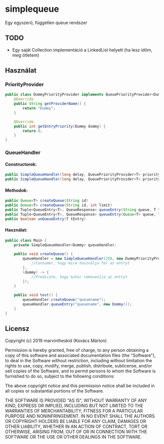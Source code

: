 # simplequeue
Egy egyszerű, független queue rendszer
## TODO
* Egy saját Collection implementáció a LinkedList helyett (ha lesz időm, meg ötletem)

## Használat
### PriorityProvider
```java
public class DummyPriorityProvider implements QueuePriorityProvider<Dummy> {
    @Override
    public String getProviderName() {
        return "Dummy";
    }

    @Override
    public int getEntryPriority(Dummy dummy) {
        return 0;
    }
}
```

### QueueHandler
#### Constructorok:
```java
public SimpleQueueHandler(long delay, QueuePriorityProvider<T> priorityProvider, QueueConsumer<T> consumer)
public SimpleQueueHandler(long delay, QueuePriorityProvider<T> priorityProvider, QueueConsumer<T> consumer, Predicate<T> removePredicate)
```

#### Methodok:
```java
public Queue<T> createQueue(String id)
public Queue<T> createQueue(String id, int limit)
public Tuple<QueueEntry<T>, QueueResponse> queueEntry(String queue, T tEntry)
public Tuple<QueueEntry<T>, QueueResponse> queueEntry(Queue<T> queue, T tEntry)
public boolean unQueueEntry(T tEntry)
```

#### Használat:
```java
public class Main {
    private SimpleQueueHandler<Dummy> queueHandler;
    
    public void createQueue() {
        queueHandler = new SimpleQueueHandler(250, new DummyPriorityProvider<>(), (dummy, queue, handler) -> {
            //Consumer, hogy mire használja fel az entryt
        },
        (dummy) -> {
            //Predicate, hogy mikor removeolja az entryt
        });
    }
    
    public void test() {
        queueHandler.createQueue("queuename");
        queueHandler.queueEntry("queuename", new Dummy());
    }
}
```

## Licensz
Copyright (c) 2019 marvintheskid (Kovács Márton)

Permission is hereby granted, free of charge, to any person obtaining a copy
of this software and associated documentation files (the "Software"), to deal
in the Software without restriction, including without limitation the rights
to use, copy, modify, merge, publish, distribute, sublicense, and/or sell
copies of the Software, and to permit persons to whom the Software is
furnished to do so, subject to the following conditions:

The above copyright notice and this permission notice shall be included in all
copies or substantial portions of the Software.

THE SOFTWARE IS PROVIDED "AS IS", WITHOUT WARRANTY OF ANY KIND, EXPRESS OR
IMPLIED, INCLUDING BUT NOT LIMITED TO THE WARRANTIES OF MERCHANTABILITY,
FITNESS FOR A PARTICULAR PURPOSE AND NONINFRINGEMENT. IN NO EVENT SHALL THE
AUTHORS OR COPYRIGHT HOLDERS BE LIABLE FOR ANY CLAIM, DAMAGES OR OTHER
LIABILITY, WHETHER IN AN ACTION OF CONTRACT, TORT OR OTHERWISE, ARISING FROM,
OUT OF OR IN CONNECTION WITH THE SOFTWARE OR THE USE OR OTHER DEALINGS IN THE
SOFTWARE.
